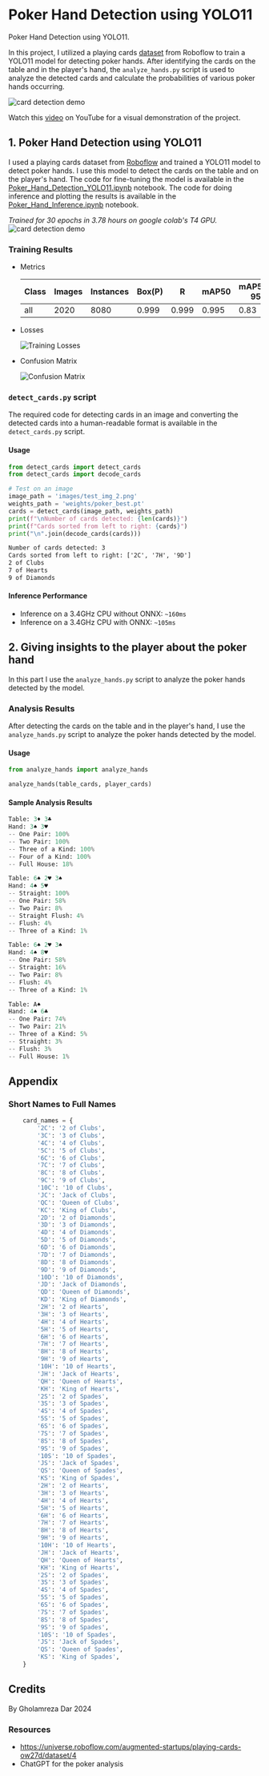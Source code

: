 # Poker Hand Detection using YOLO11

Poker Hand Detection using YOLO11.

In this project, I utilized a playing cards [dataset](https://universe.roboflow.com/augmented-startups/playing-cards-ow27d/dataset/4) from Roboflow to train a YOLO11 model for detecting poker hands.
After identifying the cards on the table and in the player's hand, the `analyze_hands.py` script is used to analyze the detected cards and calculate the probabilities of various poker hands occurring.

![card detection demo](images/demo_result.png)

Watch this [video](https://www.youtube.com/watch?v=8-8g-4-7-6w) on YouTube for a visual demonstration of the project.

## 1. Poker Hand Detection using YOLO11


I used a playing cards dataset from [Roboflow](https://universe.roboflow.com/augmented-startups/playing-cards-ow27d/dataset/4) and trained a YOLO11 model to detect poker hands.
I use this model to detect the cards on the table and on the player's hand.
The code for fine-tuning the model is available in the [Poker_Hand_Detection_YOLO11.ipynb](Poker_Hand_Detection_YOLO11.ipynb) notebook.
The code for doing inference and plotting the results is available in the [Poker_Hand_Inference.ipynb](Poker_Hand_Inference.ipynb) notebook.

*Trained for 30 epochs in 3.78 hours on google colab's T4 GPU.*
![card detection demo](images/demo_result.png)


### Training Results

- Metrics

    | Class | Images | Instances | Box(P) | R    | mAP50 | mAP50-95 |
    |-------|--------|-----------|--------|------|-------|----------|
    | all   | 2020   | 8080      | 0.999  | 0.999 | 0.995 | 0.83     |

- Losses 

    ![Training Losses](images/poker_train_metrics.png)

- Confusion Matrix

    ![Confusion Matrix](images/poker_normalized_confusion_matrix.png)

### `detect_cards.py` script

The required code for detecting cards in an image and converting the detected cards into a human-readable format is available in the `detect_cards.py` script.

#### Usage

```py
from detect_cards import detect_cards
from detect_cards import decode_cards

# Test on an image
image_path = 'images/test_img_2.png'
weights_path = 'weights/poker_best.pt'
cards = detect_cards(image_path, weights_path)
print(f"\nNumber of cards detected: {len(cards)}")
print(f"Cards sorted from left to right: {cards}")
print("\n".join(decode_cards(cards)))
```

```txt
Number of cards detected: 3
Cards sorted from left to right: ['2C', '7H', '9D']
2 of Clubs
7 of Hearts
9 of Diamonds
```

#### Inference Performance

- Inference on a 3.4GHz CPU without ONNX: `~160ms`
- Inference on a 3.4GHz CPU with ONNX: `~105ms`

<!-- ### Other Demos -->

<!-- - ![images/test_img_1.png](images/test_img_1_result.png) -->
<!-- - ![images/test_img_3.png](images/test_img_3_result.png) -->

## 2. Giving insights to the player about the poker hand

In this part I use the `analyze_hands.py` script to analyze the poker hands detected by the model.

### Analysis Results

After detecting the cards on the table and in the player's hand, I use the `analyze_hands.py` script to analyze the poker hands detected by the model.

#### Usage

```py
from analyze_hands import analyze_hands

analyze_hands(table_cards, player_cards)
```

#### Sample Analysis Results
```py
Table: 3♦ 3♣ 
Hand: 3♠ 3♥ 
-- One Pair: 100%
-- Two Pair: 100%
-- Three of a Kind: 100%
-- Four of a Kind: 100%
-- Full House: 18%

Table: 6♠ 2♥ 3♠ 
Hand: 4♠ 5♥ 
-- Straight: 100%
-- One Pair: 58%
-- Two Pair: 8%
-- Straight Flush: 4%
-- Flush: 4%
-- Three of a Kind: 1%

Table: 6♠ 2♥ 3♠ 
Hand: 4♠ 8♥ 
-- One Pair: 58%
-- Straight: 16%
-- Two Pair: 8%
-- Flush: 4%
-- Three of a Kind: 1%

Table: A♠ 
Hand: 4♠ 6♣ 
-- One Pair: 74%
-- Two Pair: 21%
-- Three of a Kind: 5%
-- Straight: 3%
-- Flush: 3%
-- Full House: 1%
```

## Appendix

### Short Names to Full Names

```py
    card_names = {
        '2C': '2 of Clubs',
        '3C': '3 of Clubs',
        '4C': '4 of Clubs',
        '5C': '5 of Clubs',
        '6C': '6 of Clubs',
        '7C': '7 of Clubs',
        '8C': '8 of Clubs',
        '9C': '9 of Clubs',
        '10C': '10 of Clubs',
        'JC': 'Jack of Clubs',
        'QC': 'Queen of Clubs',
        'KC': 'King of Clubs',
        '2D': '2 of Diamonds',
        '3D': '3 of Diamonds',
        '4D': '4 of Diamonds',
        '5D': '5 of Diamonds',
        '6D': '6 of Diamonds',
        '7D': '7 of Diamonds',
        '8D': '8 of Diamonds',
        '9D': '9 of Diamonds',
        '10D': '10 of Diamonds',
        'JD': 'Jack of Diamonds',
        'QD': 'Queen of Diamonds',
        'KD': 'King of Diamonds',
        '2H': '2 of Hearts',
        '3H': '3 of Hearts',
        '4H': '4 of Hearts',
        '5H': '5 of Hearts',
        '6H': '6 of Hearts',
        '7H': '7 of Hearts',
        '8H': '8 of Hearts',
        '9H': '9 of Hearts',
        '10H': '10 of Hearts',
        'JH': 'Jack of Hearts',
        'QH': 'Queen of Hearts',
        'KH': 'King of Hearts',
        '2S': '2 of Spades',
        '3S': '3 of Spades',
        '4S': '4 of Spades',
        '5S': '5 of Spades',
        '6S': '6 of Spades',
        '7S': '7 of Spades',
        '8S': '8 of Spades',
        '9S': '9 of Spades',
        '10S': '10 of Spades',
        'JS': 'Jack of Spades',
        'QS': 'Queen of Spades',
        'KS': 'King of Spades',
        '2H': '2 of Hearts',
        '3H': '3 of Hearts',
        '4H': '4 of Hearts',
        '5H': '5 of Hearts',
        '6H': '6 of Hearts',
        '7H': '7 of Hearts',
        '8H': '8 of Hearts',
        '9H': '9 of Hearts',
        '10H': '10 of Hearts',
        'JH': 'Jack of Hearts',
        'QH': 'Queen of Hearts',
        'KH': 'King of Hearts',
        '2S': '2 of Spades',
        '3S': '3 of Spades',
        '4S': '4 of Spades',
        '5S': '5 of Spades',
        '6S': '6 of Spades',
        '7S': '7 of Spades',
        '8S': '8 of Spades',
        '9S': '9 of Spades',
        '10S': '10 of Spades',
        'JS': 'Jack of Spades',
        'QS': 'Queen of Spades',
        'KS': 'King of Spades',
    }
```

## Credits

By Gholamreza Dar 2024

### Resources

- https://universe.roboflow.com/augmented-startups/playing-cards-ow27d/dataset/4
- ChatGPT for the poker analysis